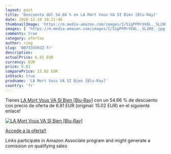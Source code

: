 ```yaml
---
layout: post
title: 'Descuento del 54.66 % en LA Mort Vous VA SI Bien [Blu-Ray]'
date: 2020-12-10 19:11:46
thumbnailImage: 'https://m.media-amazon.com/images/I/51gPFMrVX8L._SL200_.jpg'
images: [ 'https://m.media-amazon.com/images/I/51gPFMrVX8L._SL200_.jpg' ]
comments: true
category: ofertas
author: ring
slug: 'B0733SVH2Z-fr'
description:
actualPrice: 6.81 EUR
currency: EUR
price: 6.81
comparePrice: 15.02 EUR
inStock: true
prodname: 'LA Mort Vous VA SI Bien [Blu-Ray]'
country: 'fr'
---
```


Tienes [LA Mort Vous VA SI Bien [Blu-Ray]](https://www.amazon.fr/dp/B0733SVH2Z/?tag=tolees0d-21) con un 54.66 % de descuento con precio de oferta de 6.81 EUR (original: 15.02 EUR) en el siguiente enlace!

[![LA Mort Vous VA SI Bien [Blu-Ray]](https://m.media-amazon.com/images/I/51gPFMrVX8L._SL200_.jpg)](https://www.amazon.fr/dp/B0733SVH2Z/?tag=tolees0d-21)

[Accede a la oferta!!](https://www.amazon.fr/dp/B0733SVH2Z/?tag=tolees0d-21)

Links participate in Amazon Associate program and might generate a comission on qualifying sales


